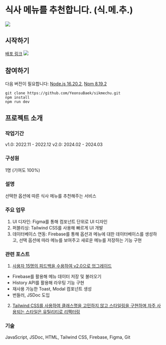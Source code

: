 # 식사 메뉴를 추천합니다. (식.메.추.)
![](https://velog.velcdn.com/images/yeonsubaek/post/c47db8b1-2e7a-41df-a87d-96808fb4ef69/image.png)

## 시작하기

[배포 링크](https://sikmechu.vercel.app)
![](https://velog.velcdn.com/images/yeonsubaek/post/dd0365f7-5442-4434-8fb4-b9f34d2b6352/image.png)

## 참여하기

다음 버전이 필요합니다: [Node.js 16.20.2](https://nodejs.org/ca/blog/release/v16.20.2), [Npm 8.19.2](https://www.npmjs.com/package/npm/v/8.19.2)

```
git clone https://github.com/YeonsuBaek/sikmechu.git
npm install
npm run dev
```

## 프로젝트 소개

### 작업기간

v1.0: 2022.11 - 2022.12
v2.0: 2024.02 - 2024.03

### 구성원

1명 (기여도 100%)

### 설명

선택한 옵션에 따른 식사 메뉴를 추천해주는 서비스

### 주요 업무

1. UI 디자인: Figma를 통해 컴포넌트 단위로 UI 디자인
2. 퍼블리싱: Tailwind CSS를 사용해 빠르게 UI 개발
3. 데이터베이스 연동: Firebase를 통해 옵션과 메뉴에 대한 데이터베이스를 생성하고, 선택 옵션에 따라 메뉴를 보여주고 새로운 메뉴를 저장하는 기능 구현

### 관련 포스트

1. [사용자 15명의 피드백을 수용하여 v2.0으로 업그레이드](https://yeonsu.hashnode.dev/sikmechu)
  - Firebase를 활용해 메뉴 데이터 저장 및 불러오기
  - History API를 활용해 라우팅 기능 구현
  - 재사용 가능한 Toast, Modal 컴포넌트 생성
  - 번들러, JSDoc 도입
2. [Tailwind CSS를 사용하여 클래스명을 고민하지 않고 스타일링을 구현하며 자주 사용되는 스타일은 유틸리티로 리팩터링](https://yeonsu.hashnode.dev/tailwind-css)

### 기술

JavaScript, JSDoc, HTML, Tailwind CSS, Firebase, Figma, Git
